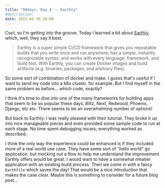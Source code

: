 ```yaml
---
title: "90days: Day 4 -- Earthly"
#description: 
date: 2023-03-30 20:08
---
```


Cool, so I'm getting into the groove. Today I learned a bit about [Earthly](https://docs.earthly.dev/basics), which, well, they say it best:
> Earthly is a super simple CI/CD framework that gives you repeatable builds that you write once and run anywhere; has a simple, instantly recognizable syntax; and works with every language, framework, and build tool. With Earthly, you can create Docker images and build artifacts (e.g. binaries, packages, and arbitrary files).

So some sort of combination of docker and make. I guess that's useful if I want to send my code into a k8s cluster, for example. But I find myself in the same problem as before... which code, exactly?

I think it's time to dive into one of the many frameworks for building apps that seem to be so popular these days. Blitz, Next, Redwood, Phoenix, Django, etc etc. There seems to be an overwhelming number of options!

But back to Earthly: I was really pleased with their tutorial. They broke it up into nice manageable pieces and even provided some sample code to run at each stage. No time spent debugging issues; everything worked as described.

I think the only way the experience could be enhanced is if they included more of a real world use case. They have some sort of "hello world" go application, but mocking out a flow to help me understand the improvement Earthly offers would be great. I would want to have a somewhat meatier application with an existing build process. Then we come in with a fancy `Earthfile` which saves the day! That would be a nice introduction that makes the case clear. Maybe this is something to consider for a future blog post...

